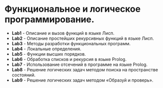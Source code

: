 # Функциональное и логическое программирование.

- **Lab1** - Описание и вызов функций в языке Лисп.
- **Lab2** - Описание простейших рекурсивных функций в языке Лисп.
- **Lab3** - Методы разработки функциональных программ.
- **Lab4** - Локальные определения.
- **Lab5** - Функции высших порядков.
- **Lab6** - Обработка списков и рекурсия в языке Prolog.
- **Lab7** - Использование отсечений в программе на языке Prolog.
- **Lab8** - Решение логических задач методом поиска на пространстве состояний.
- **Lab9** - Решение логических задач методом «Образуй и проверь».
